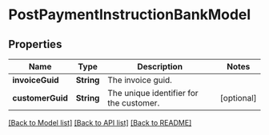 # PostPaymentInstructionBankModel

## Properties
Name | Type | Description | Notes
------------ | ------------- | ------------- | -------------
**invoiceGuid** | **String** | The invoice guid. | 
**customerGuid** | **String** | The unique identifier for the customer. | [optional] 

[[Back to Model list]](../README.md#documentation-for-models) [[Back to API list]](../README.md#documentation-for-api-endpoints) [[Back to README]](../README.md)


